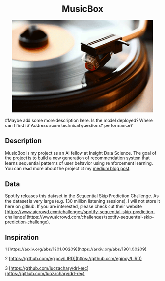 <h1 align="center"> MusicBox </h1>
<p align="center">
  <img width="460" height="300" src=other/music.gif>
</p>

#Maybe add some more description here. Is the model deployed? Where can I find it? Address some technical questions? performance?

## Description
MusicBox is my project as an AI fellow at Insight Data Science. The goal of the project is to build a new generation of recommendation system that learns sequential patterns of user behavior using reinforcement learning. You can read more about the project at my [medium blog post](https://medium.com/@paige.c.chang/music-box-8576d5d1233d).

## Data
Spotify releases this dataset in the Sequential Skip Prediction Challenge. As the dataset is very large (e.g. 130 million listening sessions), I will not store it here on github. If you are interested, please check out their website [https://www.aicrowd.com/challenges/spotify-sequential-skip-prediction-challenge](https://www.aicrowd.com/challenges/spotify-sequential-skip-prediction-challenge).

## Inspiration
1 [https://arxiv.org/abs/1801.00209](https://arxiv.org/abs/1801.00209)

2 [https://github.com/egipcy/LIRD](https://github.com/egipcy/LIRD)

3 [https://github.com/luozachary/drl-rec](https://github.com/luozachary/drl-rec)
